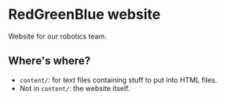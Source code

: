 # RedGreenBlue website
Website for our robotics team.
## Where's where?
- `content/`: for text files containing stuff to put into HTML files.
- Not in `content/`: the website itself.
